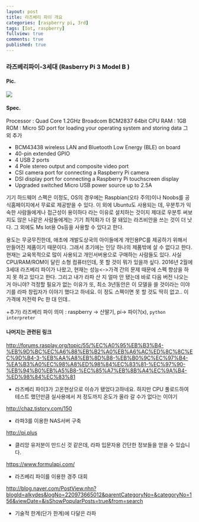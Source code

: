 ```yaml
---
layout: post
title: 라즈베리 파이 개요
categories: [raspberry pi, 3rd]
tags: [Iot, raspberry]
fullview: true
comments: true
published: true
---
```

### 라즈베리파이-3세대 (Rasberry Pi 3 Model B )
#### Pic.
![](https://www.kiwi-electronics.nl/image/cache/data/products/raspberry-pi/boards/KW-1615-1-1000x667.jpg)

#### Spec.
Processor : Quad Core 1.2GHz Broadcom BCM2837 64bit CPU
RAM : 1GB
ROM : Micro SD port for loading your operating system and storing data
그 외 추가
* BCM43438 wireless LAN and Bluetooth Low Energy (BLE) on board
* 40-pin extended GPIO
* 4 USB 2 ports
* 4 Pole stereo output and composite video port
* CSI camera port for connecting a Raspberry Pi camera
* DSI display port for connecting a Raspberry Pi touchscreen display
* Upgraded switched Micro USB power source up to 2.5A

 기기 하드웨어 스펙은 이정도, OS의 경우에는 Raspbian(오타 주의)이나 Noobs를 공식홈페이지에서 무료로 제공받을 수 있다. 이 외에 Ubuntu도 사용되는 데, 우분투가 익숙한 사람들에게나 접근성이 용이하다 라는 이유로 설치하는 것이지 제대로 우분투 써보지도 않은 나같은 사람들에게는 기기 최적화가 더 잘 돼있는 라즈비안을 쓰는 것이 더 낫다. 그 외에도 Ms Iot용 Os등을 사용할 수 있다고 한다.

 용도는 무궁무진한데, 애초에 개발도상국의 아이들에게 개인용PC를 제공하기 위해서 만들어진 제품이기 때문이다. 그래서 초기에는 인당 하나의 제품밖에 살 수 없다고 한다.
현재는 교육목적으로 많이 사용되고 개인서버용으로 구매하는 사람들도 있다. 사실 CPU/RAM/ROM이 달린 소형 컴퓨터인데, 못 할 것이 뭐가 있을까 싶다. 2016년 2월에 3세대 라즈베리 파이가 나왔고, 현재는 성능<->가격 간의 문제 때문에 스펙 향상을 하지 못 하고 있다고 한다. 그리고 내가 라파 산 지 얼마 안 됐는데 바로 다음 버전 나오는거 아니야? 걱정할 필요가 없는 이유가 또, 최소 3년동안은 이 모델을 쓸 것이라는 이야기를 라파 창립자가 이야기 했다고 하네요. 이 정도 스펙이면 못 할 것도 딱히 없고.. 이 가격에 저전력 Pc 한 대 인데..

+추가) 라즈베리 파이 의미 : raspberry -> 산딸기, pi-> 파이?(x), `python interpreter`

#### 나머지는 관련된 링크

http://forums.rasplay.org/topic/55/%EC%A0%95%EB%B3%B4-%EB%9D%BC%EC%A6%88%EB%B2%A0%EB%A6%AC%ED%8C%8C%EC%9D%B4-3-%EB%AA%A8%EB%8D%B8-%EB%B0%9C%EC%97%B4-%EA%B3%A0%EC%98%A8%ED%98%84%EC%83%81-%EC%97%90-%EB%94%B0%EB%A5%B8-%EC%85%A7%EB%8B%A4%EC%9A%B4-%ED%98%84%EC%83%81
- 라즈베리 파이3가 고온현상으로 이슈가 됐었다고하네요. 하지만 CPU 풀로드하여 테스트 했던만큼 실사용에서 저 정도까지 온도가 올라 갈 수가 없다는 이야기

http://chaz.tistory.com/150
- 라파3를 이용한 NAS서버 구축

http://pi.plus
- 클리앙 유저분이 만드신 것 같은데, 라파 입문자용 간단한 정보들을 얻을 수 있습니다.

https://www.formulapi.com/
- 라즈베리 파이를 이용한 경주 대회

http://blog.naver.com/PostView.nhn?blogId=alkydes&logNo=220973665012&parentCategoryNo=&categoryNo=156&viewDate=&isShowPopularPosts=true&from=search
- 기술적 한계(단가 한계)에 다달은 라파
